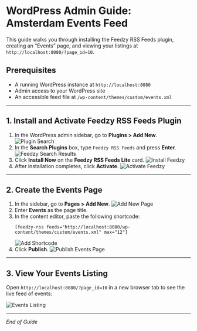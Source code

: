 # WordPress Admin Guide: Amsterdam Events Feed

This guide walks you through installing the Feedzy RSS Feeds plugin, creating an “Events” page, and viewing your listings at `http://localhost:8080/?page_id=10`.

## Prerequisites

- A running WordPress instance at `http://localhost:8080`
- Admin access to your WordPress site
- An accessible feed file at `/wp-content/themes/custom/events.xml`

---

## 1. Install and Activate Feedzy RSS Feeds Plugin

1. In the WordPress admin sidebar, go to **Plugins > Add New**.
   ![Plugin Search](../screenshots/01-plugin-search.png)
2. In the **Search Plugins** box, type `Feedzy RSS Feeds` and press **Enter**.
   ![Feedzy Search Results](../screenshots/02-feedzy-search.png)
3. Click **Install Now** on the **Feedzy RSS Feeds Lite** card.
   ![Install Feedzy](../screenshots/03-install-feedzy.png)
4. After installation completes, click **Activate**.
   ![Activate Feedzy](../screenshots/04-activate-feedzy.png)

---

## 2. Create the Events Page

1. In the sidebar, go to **Pages > Add New**.
   ![Add New Page](../screenshots/05-add-new-page.png)
2. Enter **Events** as the page title.
3. In the content editor, paste the following shortcode:
   ```
   [feedzy-rss feeds="http://localhost:8080/wp-content/themes/custom/events.xml" max="12"]
   ```
   ![Add Shortcode](../screenshots/06-add-shortcode.png)
4. Click **Publish**.
   ![Publish Events Page](../screenshots/07-publish-page.png)

---

## 3. View Your Events Listing

Open `http://localhost:8080/?page_id=10` in a new browser tab to see the live feed of events:

![Events Listing](../screenshots/08-events-listing.png)

---

*End of Guide* 